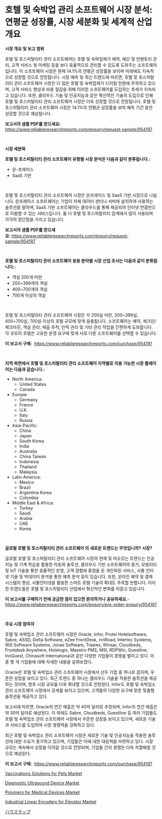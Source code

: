 <p><h1>호텔 및 숙박업 관리 소프트웨어 시장 분석: 연평균 성장률, 시장 세분화 및 세계적 산업 개요</h1></p><p><strong>시장 개요 및 보고 범위</strong></p>
<p><p>호텔 및 호스피탈리티 관리 소프트웨어는 호텔 및 숙박업체가 예약, 예산 및 인벤토리 관리, 고객 서비스 및 마케팅 등을 보다 효율적으로 관리할 수 있도록 도와주는 소프트웨어입니다. 이 소프트웨어 시장은 현재 14.1%의 연평균 성장률을 보이며 미래에도 지속적으로 성장할 것으로 전망됩니다. 시장 예측 및 최신 트렌드에 따르면, 호텔 및 호스피탈리티 관리 소프트웨어 시장은 더 많은 호텔 및 숙박업체가 디지털 전환에 주목하고 있으며, 고객 서비스 향상과 비용 절감을 위해 이러한 소프트웨어를 도입하는 추세가 지속되고 있습니다. 또한, 클라우드 기술 및 인공지능과 같은 혁신적인 기술의 도입으로 인해 호텔 및 호스피탈리티 관리 소프트웨어 시장은 더욱 성장할 것으로 전망됩니다. 호텔 및 호스피탈리티 관리 소프트웨어 시장은 14.1%의 연평균 성장률을 보여 예측 기간 동안 성장할 것으로 예상됩니다.</p></p>
<p><strong>보고서의 샘플 PDF를 받으세요:</strong> <a href="https://www.reliableresearchreports.com/enquiry/request-sample/954197">https://www.reliableresearchreports.com/enquiry/request-sample/954197</a></p>
<p>&nbsp;</p>
<p><strong>시장 세분화</strong></p>
<p><strong>호텔 및 호스피탈리티 관리 소프트웨어 유형별 시장 분석은 다음과 같이 분류됩니다.:</strong></p>
<p><ul><li>온-프레미스</li><li>SaaS 기반</li></ul></p>
<p>&nbsp;</p>
<p><p>호텔 및 호스피탈리티 관리 소프트웨어 시장은 온프레미스 및 SaaS 기반 시장으로 나뉩니다. 온프레미스 소프트웨어는 기업이 자체 데이터 센터나 서버에 설치하여 사용하는 솔루션을 말하며, SaaS 기반 소프트웨어는 클라우드를 통해 제공되어 인터넷 연결만으로 이용할 수 있는 서비스입니다. 둘 다 호텔 및 호스피탈리티 업계에서 많이 사용되며 각각의 장단점을 가지고 있습니다.</p></p>
<p><strong>보고서의 샘플 PDF를 받으세요:</strong>&nbsp;<a href="https://www.reliableresearchreports.com/enquiry/request-sample/954197">https://www.reliableresearchreports.com/enquiry/request-sample/954197</a></p>
<p>&nbsp;</p>
<p><strong> 호텔 및 호스피탈리티 관리 소프트웨어 응용 분야별 시장 산업 조사는 다음과 같이 분류됩니다.:</strong></p>
<p><ul><li>객실 200개 미만</li><li>200~399개의 객실</li><li>400~700개의 객실</li><li>700개 이상의 객실</li></ul></p>
<p>&nbsp;</p>
<p><p>호텔 및 호스피탈리티 관리 소프트웨어 시장은 각 200실 미만, 200~399실, 400~700실, 700실 이상의 호텔 규모에 맞게 응용됩니다. 소프트웨어는 예약, 체크인/체크아웃, 객실 관리, 매출 추적, 인력 관리 및 기타 관리 작업을 간편하게 도와줍니다. 각 규모의 호텔은 고유한 운영 요구에 맞게 서로 다른 소프트웨어를 선택할 수 있습니다.</p></p>
<p><strong>이 보고서 구매:</strong>&nbsp; <a href="https://www.reliableresearchreports.com/purchase/954197">https://www.reliableresearchreports.com/purchase/954197</a></p>
<p>&nbsp;</p>
<p><strong>지역 측면에서 호텔 및 호스피탈리티 관리 소프트웨어 지역별로 이용 가능한 시장 플레이어는 다음과 같습니다.:</strong></p>
<p><ul>
    <li>
        North America:
        <ul>
            <li>United States</li>
            <li>Canada</li>
        </ul>
    </li>
    <li>
        Europe:
        <ul>
            <li>Germany</li>
            <li>France</li>
            <li>U.K.</li>
            <li>Italy</li>
            <li>Russia</li>
        </ul>
    </li>
    <li>
        Asia-Pacific:
        <ul>
            <li>China</li>
            <li>Japan</li>
            <li>South Korea</li>
            <li>India</li>
            <li>Australia</li>
            <li>China Taiwan</li>
            <li>Indonesia</li>
            <li>Thailand</li>
            <li>Malaysia</li>
        </ul>
    </li>
    <li>
        Latin America:
        <ul>
            <li>Mexico</li>
            <li>Brazil</li>
            <li>Argentina Korea</li>
            <li>Colombia</li>
        </ul>
    </li>
    <li>
        Middle East & Africa:
        <ul>
            <li>Turkey</li>
            <li>Saudi</li>
            <li>Arabia</li>
            <li>UAE</li>
            <li>Korea</li>
        </ul>
    </li>
    </ul></p>
<p>&nbsp;</p>
<p><strong>글로벌 호텔 및 호스피탈리티 관리 소프트웨어 의 새로운 트렌드는 무엇입니까? 시장?</strong></p>
<p><p>글로벌 호텔 및 호스피탈리티 관리 소프트웨어 시장의 현재 및 떠오르는 트렌드는 인공 지능 및 기계 학습을 활용한 자동화 솔루션, 클라우드 기반 소프트웨어의 증가, 모빌리티 및 IoT 기술을 통한 효율적인 운영, 고객 경험에 중점을 둔 개인화된 서비스, 사물 인터넷 기술 및 빅데이터 분석을 통한 예측 분석 등이 있습니다. 또한, 온라인 예약 및 결제 시스템의 향상, 사물인터넷을 활용한 스마트 호텔 기술의 확대도 주목할 만합니다. 이러한 트렌드들은 호텔 및 호스피탈리티 산업에서 혁신적인 변화를 이끌고 있습니다.</p></p>
<p><strong>이 보고서를 구매하기 전에 궁금한 점이 있으면 문의하거나 공유하세요.</strong>- <a href="https://www.reliableresearchreports.com/enquiry/pre-order-enquiry/954197">https://www.reliableresearchreports.com/enquiry/pre-order-enquiry/954197</a></p>
<p>&nbsp;</p>
<p><strong>주요 시장 참여자</strong></p>
<p><p>호텔 및 숙박업소 관리 소프트웨어 시장은 Oracle, Infor, Protel Hotelsoftware, Sabre, ASSD, Delta Software, eZee FrontDesk, innRoad, Intertec Systems, iRiS Software Systems, Jonas Software, Trawex, Winsar, Cloudbeds, Frontdesk Anywhere, Hotelogix, Maestro PMS, MSI, RDPWin, Guestline, InnQuest, Chinasoft International과 같은 다양한 기업들이 경쟁을 벌이고 있다. 이 중 몇 개 기업들에 대해 자세한 내용을 살펴보겠다. </p><p>Oracle은 호텔 및 숙박업소 관리 소프트웨어 시장에서 선두 기업 중 하나로 꼽히며, 꾸준한 성장을 보이고 있다. 최근 트렌드 중 하나는 클라우드 기술을 적용한 솔루션을 제공하는 것이며, 향후 시장 규모를 더욱 확대할 것으로 전망된다. Infor도 호텔 및 숙박업소 관리 소프트웨어 시장에서 강세를 보이고 있으며, 고객들의 다양한 요구에 맞춘 맞춤형 솔루션을 제공하고 있다.</p><p>보고서에 따르면, Oracle의 연간 매출은 약 40억 달러로 추정되며, Infor의 연간 매출은 약 30억 달러로 예상된다. 이 외에도 Sabre, Cloudbeds, Guestline 등 여러 기업들도 호텔 및 숙박업소 관리 소프트웨어 시장에서 꾸준한 성장을 보이고 있으며, 새로운 기술과 서비스를 도입하여 시장 경쟁력을 강화하고 있다.</p><p>최근 호텔 및 숙박업소 관리 소프트웨어 시장은 새로운 기술 및 인공지능을 적용한 솔루션에 대한 수요가 증가하고 있으며, 기업들은 이에 대한 대응책을 마련하고 있다. 시장 규모는 계속해서 성장을 이어갈 것으로 전망되며, 기업들 간의 경쟁은 더욱 치열해질 것으로 예상된다.</p></p>
<p><strong>이 보고서 구매:</strong>&nbsp;&nbsp;<a href="https://www.reliableresearchreports.com/purchase/954197">https://www.reliableresearchreports.com/purchase/954197</a></p>
<p><p><a href="https://shimmer-gardenia-37a.notion.site/Vaccinations-Solutions-for-Pets-Market-Growth-Market-Trends-COVID-19-Impact-and-Forecasts-for-per-af6bbf28ca2b43e495160e705c05ef30">Vaccinations Solutions for Pets Market</a></p><p><a href="https://github.com/joannesouthgate/Market-Research-Report-List-2/blob/main/diagnostic-ultrasound-device-market.md">Diagnostic Ultrasound Device Market</a></p><p><a href="https://view.publitas.com/reportprime-1/polymers-for-medical-devices-market-size-share-trends-analysis-report-by-material-by-type-by-end-user-by-region-and-segment-forecasts-2024-2031/">Polymers for Medical Devices Market</a></p><p><a href="https://meowing-lemming-dd3.notion.site/Industrial-Linear-Encoders-for-Elevator-Market-Research-Report-Reveals-The-Latest-Trends-And-Opportu-37af8e6fd4dc4e02995fb22944237031">Industrial Linear Encoders for Elevator Market</a></p><p><a href="https://medium.com/@myrtiswest1/%E5%AE%B6%E5%B1%8B%E3%83%A9%E3%83%83%E3%83%97%E5%B8%82%E5%A0%B4%E3%83%AC%E3%83%9D%E3%83%BC%E3%83%88%E3%81%AF-%E3%81%93%E3%81%AE%E5%B8%82%E5%A0%B4%E3%81%AE%E6%9C%80%E6%96%B0%E3%83%88%E3%83%AC%E3%83%B3%E3%83%89%E3%81%A8%E6%88%90%E9%95%B7%E6%A9%9F%E4%BC%9A%E3%82%92%E6%98%8E%E3%82%89%E3%81%8B%E3%81%AB%E3%81%97%E3%81%A6%E3%81%84%E3%81%BE%E3%81%99-8ea50fc4e86d">ハウスラップ</a></p></p>
